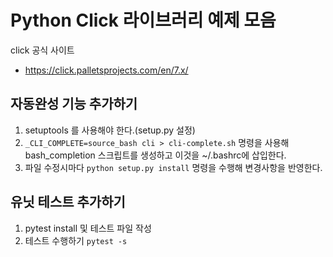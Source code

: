 # Python Click 라이브러리 예제 모음

click 공식 사이트
- https://click.palletsprojects.com/en/7.x/


## 자동완성 기능 추가하기
1. setuptools 를 사용해야 한다.(setup.py 설정)
2. `_CLI_COMPLETE=source_bash cli > cli-complete.sh` 명령을 사용해 bash_completion 스크립트를 생성하고 이것을 ~/.bashrc에 삽입한다.
3. 파일 수정시마다 `python setup.py install` 명령을 수행해 변경사항을 반영한다.


## 유닛 테스트 추가하기
1. pytest install 및 테스트 파일 작성
2. 테스트 수행하기 `pytest -s `
